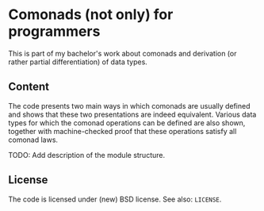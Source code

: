 Comonads (not only) for programmers
===================================

This is part of my bachelor's work about comonads and derivation (or rather partial differentiation) of data types.

Content
-------

The code presents two main ways in which comonads are usually defined and shows that these two presentations are indeed equivalent. Various data types for which the comonad operations can be defined are also shown, together with machine-checked proof that these operations satisfy all comonad laws.

TODO: Add description of the module structure.

License
-------

The code is licensed under (new) BSD license. See also: `LICENSE`.
